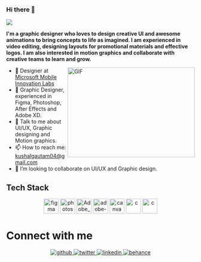 ### Hi there 👋
![](https://visitor-badge.glitch.me/badge?page_id=kushalgautam.kushalgautam)  

**I'm a graphic designer who loves to design creative UI and awesome animations to bring concepts to life as imagined. I am experienced in video editing, designing layouts for promotional materials and effective logos. I am also interested in motion graphics and collaborate with creative teams to learn and grow.**

<img align="right" alt="GIF" src="https://cdn.dribbble.com/users/729829/screenshots/3088470/galshir-pen-tool-creation.gif" width="340" height="240"/>

- 🔭 Designer at [Microsoft Mobile Innovation Labs](https://www.jssmmil.in/)
- 🌱 Graphic Designer, experienced in Figma, Photoshop, After Effects and Adobe XD.
- :handshake: Talk to me about UI/UX, Graphic designing and Motion graphics.
- 📫 How to reach me: kushalgautam04@gmail.com
- 👯 I’m looking to collaborate on UI/UX and Graphic design.


## Tech Stack
<p align="center">
<img src="https://raw.githubusercontent.com/gilbarbara/logos/master/logos/figma.svg" alt="figma" width="40" height="40"/> 
<img src="https://seeklogo.com/images/P/photoshop-2020-logo-37B02055A4-seeklogo.com.png" alt="photoshop" width="40" height="40"/> 
<img src="https://upload.wikimedia.org/wikipedia/commons/thumb/c/c2/Adobe_XD_CC_icon.svg/1200px-Adobe_XD_CC_icon.svg.png" alt="Adobe_XD" width="40" height="40"/> 
<img src="https://cdn.freebiesupply.com/logos/large/2x/after-effects-cc-logo-png-transparent.png" alt="adobe-after-effects" width="40" height="40"/> 
<img src="https://cdn.freelogovectors.net/wp-content/uploads/2021/12/canva-logo-app-freelogovectors.net_.png" alt="canva" width="40" height="40"/> 
<img src="https://e7.pngegg.com/pngimages/465/779/png-clipart-blue-and-white-c-logo-the-c-programming-language-computer-programming-computer-icons-programmer-blue-angle-thumbnail.png" alt="c" width="40" height="40"/> 
<img src="https://upload.wikimedia.org/wikipedia/commons/thumb/1/18/ISO_C%2B%2B_Logo.svg/1200px-ISO_C%2B%2B_Logo.svg.png" alt="c" width="40" height="40"/>   
  
# Connect with me

<p align="center">
<a href="https://github.com/kushalgautam" target="_blank">
<img src=https://img.shields.io/badge/github-%2324292e.svg?&style=for-the-badge&logo=github&logoColor=white alt=github style="margin-bottom: 5px;" />
</a>
<a href="https://twitter.com/Kushalgautam18" target="_blank">
<img src=https://img.shields.io/badge/twitter-%2300acee.svg?&style=for-the-badge&logo=twitter&logoColor=white alt=twitter style="margin-bottom: 5px;" />
</a>
<a href="https://www.linkedin.com/in/gautamkusha/" target="_blank">
<img src=https://img.shields.io/badge/linkedin-%231E77B5.svg?&style=for-the-badge&logo=linkedin&logoColor=white alt=linkedin style="margin-bottom: 5px;" />
</a>
<a href="https://www.behance.net/kushalgautam" target="_blank">
<img src=https://img.shields.io/badge/Behance-1769ff?style=for-the-badge&logo=behance&logoColor=white alt=behance style="margin-bottom: 5px;" />
</a>
</a>  
</p> 
